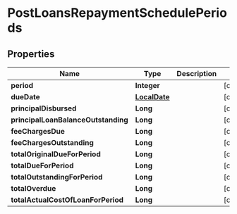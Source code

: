 # PostLoansRepaymentSchedulePeriods

## Properties
Name | Type | Description | Notes
------------ | ------------- | ------------- | -------------
**period** | **Integer** |  |  [optional]
**dueDate** | [**LocalDate**](LocalDate.md) |  |  [optional]
**principalDisbursed** | **Long** |  |  [optional]
**principalLoanBalanceOutstanding** | **Long** |  |  [optional]
**feeChargesDue** | **Long** |  |  [optional]
**feeChargesOutstanding** | **Long** |  |  [optional]
**totalOriginalDueForPeriod** | **Long** |  |  [optional]
**totalDueForPeriod** | **Long** |  |  [optional]
**totalOutstandingForPeriod** | **Long** |  |  [optional]
**totalOverdue** | **Long** |  |  [optional]
**totalActualCostOfLoanForPeriod** | **Long** |  |  [optional]
